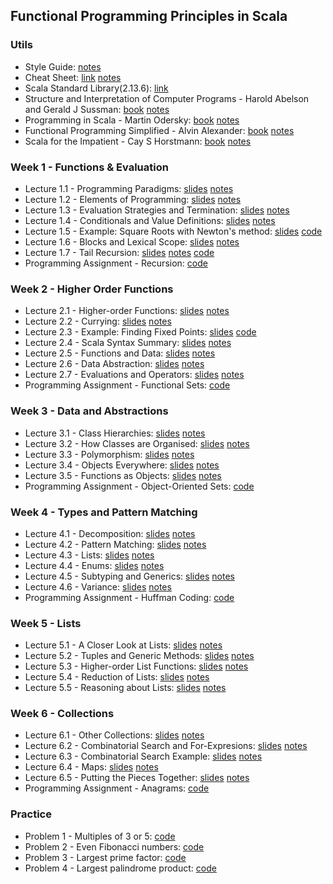 ## Functional Programming Principles in Scala

### Utils
- Style Guide: [notes](https://github.com/mariasintea/Functional-Programming-in-Scala-Specialization/blob/main/utils/Style-Guide.pdf)
- Cheat Sheet: [link](https://github.com/lampepfl/progfun-wiki/blob/gh-pages/CheatSheet.md) [notes](https://github.com/mariasintea/Functional-Programming-in-Scala-Specialization/blob/main/utils/Cheat-Sheet.pdf)
- Scala Standard Library(2.13.6): [link](https://www.scala-lang.org/api/current/)
- Structure and Interpretation of Computer Programs - Harold Abelson and Gerald J Sussman: [book](https://mitpress.mit.edu/sites/default/files/sicp/full-text/book/book.html) [notes]()
- Programming in Scala - Martin Odersky: [book](https://github.com/mariasintea/Functional-Programming-in-Scala-Specialization/blob/main/utils/Programming%20in%20Scala%2C%20Fourth%20Edition%20-%20Martin%20Odersky.pdf) [notes]()
- Functional Programming Simplified - Alvin Alexander: [book](https://github.com/mariasintea/Functional-Programming-in-Scala-Specialization/blob/main/utils/Alvin%20Alexander%20-%20Functional%20Programming%2C%20Simplified_%20(Scala%20edition)%20(2017).pdf) [notes]()
- Scala for the Impatient - Cay S Horstmann: [book](https://github.com/mariasintea/Functional-Programming-in-Scala-Specialization/blob/main/utils/Cay%20S.%20Horstmann%20-%20Scala%20for%20the%20Impatient-Addison-Wesley%20(2016).pdf) [notes]()

### Week 1 - Functions & Evaluation
- Lecture 1.1 - Programming Paradigms: [slides](https://github.com/mariasintea/Functional-Programming-in-Scala-Specialization/blob/main/week-1/Lecture1.1-Programming-Paradigms.pdf) [notes](https://github.com/mariasintea/Functional-Programming-in-Scala-Specialization/blob/main/week-1/Lecture1.1-Programming-Paradigms-Notes.pdf)
- Lecture 1.2 - Elements of Programming: [slides](https://github.com/mariasintea/Functional-Programming-in-Scala-Specialization/blob/main/week-1/Lecture1.2-Elements-of-Programming.pdf) [notes](https://github.com/mariasintea/Functional-Programming-in-Scala-Specialization/blob/main/week-1/Lecture1.2-Elements-of-Programming-Notes.pdf)
- Lecture 1.3 - Evaluation Strategies and Termination: [slides](https://github.com/mariasintea/Functional-Programming-in-Scala-Specialization/blob/main/week-1/Lecture1.3-Evaluation-Strategies-and-Termination.pdf) [notes](https://github.com/mariasintea/Functional-Programming-in-Scala-Specialization/blob/main/week-1/Lecture1.3-Evaluation-Strategies-and-Termination-Notes.pdf)
- Lecture 1.4 - Conditionals and Value Definitions: [slides](https://github.com/mariasintea/Functional-Programming-in-Scala-Specialization/blob/main/week-1/Lecture1.4-Conditionals-and-Value-Definitions.pdf) [notes](https://github.com/mariasintea/Functional-Programming-in-Scala-Specialization/blob/main/week-1/Lecture1.4-Conditionals-and-Value-Definitions-Notes.pdf)
- Lecture 1.5 - Example: Square Roots with Newton's method: [slides](https://github.com/mariasintea/Functional-Programming-in-Scala-Specialization/blob/main/week-1/Lecture1.5-Example-Square-Roots-with-Newtons-Method.pdf) [code](https://github.com/mariasintea/Functional-Programming-in-Scala-Specialization/tree/main/week-1/SquareRoots-NewtonsMethod/src)
- Lecture 1.6 - Blocks and Lexical Scope: [slides](https://github.com/mariasintea/Functional-Programming-in-Scala-Specialization/blob/main/week-1/Lecture1.6-Blocks-and-Lexical-Scope.pdf) [notes](https://github.com/mariasintea/Functional-Programming-in-Scala-Specialization/blob/main/week-1/Lecture1.6-Blocks-and-Lexical-Scope-Notes.pdf)
- Lecture 1.7 - Tail Recursion: [slides](https://github.com/mariasintea/Functional-Programming-in-Scala-Specialization/blob/main/week-1/Lecture1.7-Tail-Recursion.pdf) [notes](https://github.com/mariasintea/Functional-Programming-in-Scala-Specialization/blob/main/week-1/Lecture1.7-Tail-Recursion-Notes.pdf) [code](https://github.com/mariasintea/Functional-Programming-in-Scala-Specialization/tree/main/week-1/Factorial-TailRecursion/src)
- Programming Assignment - Recursion: [code](https://github.com/mariasintea/Functional-Programming-in-Scala-Specialization/tree/main/week-1/Recursion/recfun/src)

### Week 2 - Higher Order Functions
- Lecture 2.1 - Higher-order Functions: [slides](https://github.com/mariasintea/Functional-Programming-in-Scala-Specialization/blob/main/week-2/Lecture2.1-Higher-Order-Functions.pdf) [notes](https://github.com/mariasintea/Functional-Programming-in-Scala-Specialization/blob/main/week-2/Lecture2.1-Higher-Order-Functions-Notes.pdf)
- Lecture 2.2 - Currying: [slides](https://github.com/mariasintea/Functional-Programming-in-Scala-Specialization/blob/main/week-2/Lecture2.2-Currying.pdf) [notes](https://github.com/mariasintea/Functional-Programming-in-Scala-Specialization/blob/main/week-2/Lecture2.2-Currying-Notes.pdf)
- Lecture 2.3 - Example: Finding Fixed Points: [slides](https://github.com/mariasintea/Functional-Programming-in-Scala-Specialization/blob/main/week-2/Lecture2.3-Example-Finding-Fixed-Points.pdf) [code](https://github.com/mariasintea/Functional-Programming-in-Scala-Specialization/tree/main/week-2/FixedPoints/src)
- Lecture 2.4 - Scala Syntax Summary: [slides](https://github.com/mariasintea/Functional-Programming-in-Scala-Specialization/blob/main/week-2/Lecture2.4-Scala-Syntax-Summary.pdf) [notes](https://github.com/mariasintea/Functional-Programming-in-Scala-Specialization/blob/main/week-2/Lecture2.4-Scala-Syntax-Summary-Notes.pdf)
- Lecture 2.5 - Functions and Data: [slides](https://github.com/mariasintea/Functional-Programming-in-Scala-Specialization/blob/main/week-2/Lecture2.5-Functions-and-Data.pdf) [notes](https://github.com/mariasintea/Functional-Programming-in-Scala-Specialization/blob/main/week-2/Lecture2.5-Functions-and-Data-Notes.pdf)
- Lecture 2.6 - Data Abstraction: [slides](https://github.com/mariasintea/Functional-Programming-in-Scala-Specialization/blob/main/week-2/Lecture2.6-Data-Abstraction.pdf) [notes](https://github.com/mariasintea/Functional-Programming-in-Scala-Specialization/blob/main/week-2/Lecture2.6-Data-Abstraction-Notes.pdf)
- Lecture 2.7 - Evaluations and Operators: [slides]() [notes]()
- Programming Assignment - Functional Sets: [code]()

### Week 3 - Data and Abstractions
- Lecture 3.1 - Class Hierarchies: [slides]() [notes]()
- Lecture 3.2 - How Classes are Organised: [slides]() [notes]()
- Lecture 3.3 - Polymorphism: [slides]() [notes]()
- Lecture 3.4 - Objects Everywhere: [slides]() [notes]()
- Lecture 3.5 - Functions as Objects: [slides]() [notes]()
- Programming Assignment - Object-Oriented Sets: [code]()

### Week 4 - Types and Pattern Matching
- Lecture 4.1 - Decomposition: [slides]() [notes]()
- Lecture 4.2 - Pattern Matching: [slides]() [notes]()
- Lecture 4.3 - Lists: [slides]() [notes]()
- Lecture 4.4 - Enums: [slides]() [notes]()
- Lecture 4.5 - Subtyping and Generics: [slides]() [notes]()
- Lecture 4.6 - Variance: [slides]() [notes]()
- Programming Assignment - Huffman Coding: [code]()

### Week 5 - Lists
- Lecture 5.1 - A Closer Look at Lists: [slides]() [notes]()
- Lecture 5.2 - Tuples and Generic Methods: [slides]() [notes]()
- Lecture 5.3 - Higher-order List Functions: [slides]() [notes]()
- Lecture 5.4 - Reduction of Lists: [slides]() [notes]()
- Lecture 5.5 - Reasoning about Lists: [slides]() [notes]()

### Week 6 - Collections
- Lecture 6.1 - Other Collections: [slides]() [notes]()
- Lecture 6.2 - Combinatorial Search and For-Expresions: [slides]() [notes]()
- Lecture 6.3 - Combinatorial Search Example: [slides]() [notes]()
- Lecture 6.4 - Maps: [slides]() [notes]()
- Lecture 6.5 - Putting the Pieces Together: [slides]() [notes]()
- Programming Assignment - Anagrams: [code]()

### Practice
- Problem 1	- Multiples of 3 or 5: [code](https://github.com/mariasintea/Functional-Programming-in-Scala-Specialization/blob/main/practice/ProjectEulerProblems/src/main/scala/1-MultiplesOf3Or5.scala)
- Problem 2 -	Even Fibonacci numbers: [code](https://github.com/mariasintea/Functional-Programming-in-Scala-Specialization/blob/main/practice/ProjectEulerProblems/src/main/scala/2-EvenFibonacciNumbers.scala)	
- Problem 3 -	Largest prime factor: [code](https://github.com/mariasintea/Functional-Programming-in-Scala-Specialization/blob/main/practice/ProjectEulerProblems/src/main/scala/3-PrimeFactors.scala)
- Problem 4	- Largest palindrome product: [code](https://github.com/mariasintea/Functional-Programming-in-Scala-Specialization/blob/main/practice/ProjectEulerProblems/src/main/scala/4-LargestPalindromeProduct.scala)
